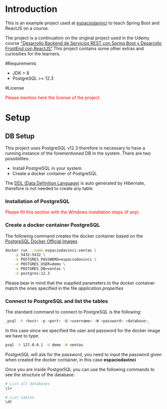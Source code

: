 # Introduction

This is an example project used at [espaciodavinci](https://espaciodavinci.es/) to teach
Spring Boot and ReactJS on a course.

The project is a continuation on the original project used in the Udemy course ["Desarrollo Backend de Servicios REST con Spring Boot y Desarrollo FrontEnd con ReactJS"](https://www.udemy.com/course/iniciate-como-full-stack-developer-con-spring-boot-y-react).This project contains some other extras and curiosities for the learners.

#Requirements
- JDK > 8
- PostgreSQL >= 12.3

#License

<span style="color:red">Please mention here the license of the project.</span>

# Setup


## DB Setup

This project uses PostgreSQL v12.3 therefore is necessary to have a running instance
of the forementioned DB in the system. There are two possibilites:
- Install PostgreSQL in your system
- Create a docker container of PostgreSQL

The [DDL (Data Definition Language)](https://en.wikipedia.org/wiki/Data_definition_language) is auto generated by Hibernate, therefore is not needed to create any table 

### Installation of PostgreSQL

<span style="color:red">Please fill this section with the Windows installation steps (if any).</span>

### Create a docker container PostgreSQL

The following command creates the docker container based on the [PostgreSQL Docker Official Images](https://hub.docker.com/_/postgres)

``` bash
docker run --name espaciodavinci-ventas \
    -p 5432:5432 \
	-e POSTGRES_PASSWORD=espaciodavinci \
	-e POSTGRES_USER=demo \
	-e POSTGRES_DB=ventas \
	-d postgres:12.3
```

Please bear in mind that the supplied parameters to the docker container match the ones specified in the file _application.properties_


### Connect to PostgreSQL and list the tables

The standard command to connect to PostgreSQL is the following:
 
 ``` bash
 _psql -h <host> -p <port> -U <username> -W <password> <database>_
 ```

In this case since we specified the user and password for the docker image we have to type:

``` bash
psql -h 127.0.0.1 -U demo -W ventas
```

PostgreSQL will ask for the password, you need to input the password given when created the docker container, in this case  __espaciodavinci__

Once you are inside PostgreSQL you can use the following commands to see the structure of
the database:

``` bash
# List all databases
\l+

# List tables
\dt
```





